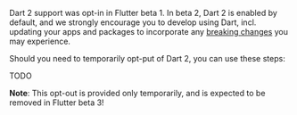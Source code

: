 Dart 2 support was opt-in in Flutter beta 1. In beta 2, Dart 2 is enabled by default, and we strongly encourage you to develop using Dart, incl. updating your apps and packages to incorporate any [breaking changes](https://groups.google.com/forum/#!topic/flutter-dev/H8dDhWg_c8I) you may experience.

Should you need to temporarily opt-put of Dart 2, you can use these steps:

TODO

**Note**: This opt-out is provided only temporarily, and is expected to be removed in Flutter beta 3!